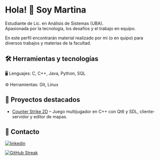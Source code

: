 # Hola! 👋 Soy Martina

Estudiante de Lic. en Análisis de Sistemas (UBA).  
Apasionada por la tecnología, los desafíos y el trabajo en equipo.  


En este perfil encontrarán material realizado por mi (o en quipo) para diversos trabajos y materias de la facultad. 

## 🛠 Herramientas y tecnologías
🖥️ Lenguajes: C, C++, Java, Python, SQL

⚙️ Herramientas: Git, Linux
## 🚀 Proyectos destacados
- [Counter Strike 2D](https://github.com/martinagualdi/CounterStrike2D) – Juego multijugador en C++ con Qt6 y SDL, cliente-servidor y editor de mapas.

## 🔗 Contacto
[![linkedin](https://img.shields.io/badge/linkedin-0A66C2?style=for-the-badge&logo=linkedin&logoColor=white)](https://www.linkedin.com/in/martina-gualdi-15a17827b/)

[![GitHub Streak](https://github-readme-streak-stats.herokuapp.com?user=martinagualdi&theme=microsoft&hide_border=true&date_format=j%20M%5B%20Y%5D)](https://git.io/streak-stats)
